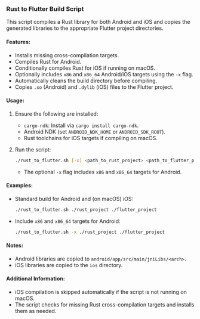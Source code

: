 ### Rust to Flutter Build Script

This script compiles a Rust library for both Android and iOS and copies the generated libraries to the appropriate Flutter project directories.

#### Features:
- Installs missing cross-compilation targets.
- Compiles Rust for Android.
- Conditionally compiles Rust for iOS if running on macOS.
- Optionally includes `x86` and `x86_64` Android/iOS targets using the `-x` flag.
- Automatically cleans the build directory before compiling.
- Copies `.so` (Android) and `.dylib` (iOS) files to the Flutter project.

#### Usage:
1. Ensure the following are installed:
   - `cargo-ndk`: Install via `cargo install cargo-ndk`.
   - Android NDK (set `ANDROID_NDK_HOME` or `ANDROID_SDK_ROOT`).
   - Rust toolchains for iOS targets if compiling on macOS.

2. Run the script:
   ```bash
   ./rust_to_flutter.sh [-x] <path_to_rust_project> <path_to_flutter_project>
   ```

   - The optional `-x` flag includes `x86` and `x86_64` targets for Android.

#### Examples:
- Standard build for Android and (on macOS) iOS:
   ```bash
   ./rust_to_flutter.sh ./rust_project ./flutter_project
   ```
- Include `x86` and `x86_64` targets for Android:
   ```bash
   ./rust_to_flutter.sh -x ./rust_project ./flutter_project
   ```

#### Notes:
- Android libraries are copied to `android/app/src/main/jniLibs/<arch>`.
- iOS libraries are copied to the `ios` directory.

#### Additional Information:
- iOS compilation is skipped automatically if the script is not running on macOS.
- The script checks for missing Rust cross-compilation targets and installs them as needed.
